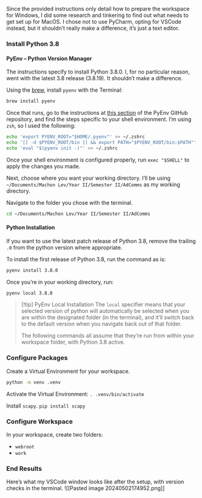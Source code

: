 Since the provided instructions only detail how to prepare the workspace for Windows, I did some research and tinkering to find out what needs to get set up for MacOS. I chose not to use PyCharm, opting for VSCode instead, but it shouldn’t really make a difference, it’s just a text editor.

### Install Python 3.8

#### PyEnv – Python Version Manager
The instructions specify to install Python 3.8.0. I, for no particular reason, went with the latest 3.8 release (3.8.19). It shouldn’t make a difference.

Using the [brew](https://brew.sh/), install `pyenv` with the Terminal:
```bash
brew install pyenv
```

Once that runs, go to the instructions at [this section](https://github.com/pyenv/pyenv?tab=readme-ov-file#set-up-your-shell-environment-for-pyenv) of the PyEnv GitHub repository, and find the steps specific to your shell environment. I’m using `zsh`, so I used the following:
```bash
echo 'export PYENV_ROOT="$HOME/.pyenv"' >> ~/.zshrc
echo '[[ -d $PYENV_ROOT/bin ]] && export PATH="$PYENV_ROOT/bin:$PATH"' >> ~/.zshrc
echo 'eval "$(pyenv init -)"' >> ~/.zshrc
```

Once your shell environment is configured properly, run `exec "$SHELL"` to apply the changes you made.


Next, choose where you want your working directory. I’ll be using `~/Documents/Machon Lev/Year II/Semester II/AdComms` as my working directory.

Navigate to the folder you chose with the terminal.
```bash
cd ~/Documents/Machon Lev/Year II/Semester II/AdComms
```

#### Python Installation
If you want to use the latest patch release of Python 3.8, remove the trailing `.0` from the python version where appropriate.

To install the first release of Python 3.8, run the command as is:
```bash
pyenv install 3.8.0
```

Once you’re in your working directory, run:
```bash
pyenv local 3.8.0
```

> [!tip] PyEnv Local Installation
> The `local` specifier means that your selected version of python will automatically be selected when you are within the designated folder (in the terminal), and it’ll switch back to the default version when you navigate back out of that folder.
> 
> The following commands all assume that they’re run from within your workspace folder, with Python 3.8 active.

### Configure Packages
Create a Virtual Environment for your workspace.
```bash
python -m venv .venv
```

Activate the Virtual Environment:
`. .venv/bin/activate`

Install `scapy`.
`pip install scapy`

### Configure Workspace
In your workspace, create two folders:
- `webroot`
- `work`

### End Results
Here’s what my VSCode window looks like after the setup, with version checks in the terminal.
![[Pasted image 20240502174952.png]]